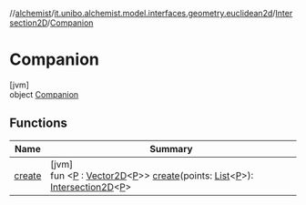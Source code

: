 //[alchemist](../../../../index.md)/[it.unibo.alchemist.model.interfaces.geometry.euclidean2d](../../index.md)/[Intersection2D](../index.md)/[Companion](index.md)

# Companion

[jvm]\
object [Companion](index.md)

## Functions

| Name | Summary |
|---|---|
| [create](create.md) | [jvm]<br>fun <[P](create.md) : [Vector2D](../../../it.unibo.alchemist.model.interfaces.geometry/-vector2-d/index.md)<[P](create.md)>> [create](create.md)(points: [List](https://kotlinlang.org/api/latest/jvm/stdlib/kotlin.collections/-list/index.html)<[P](create.md)>): [Intersection2D](../index.md)<[P](create.md)> |

